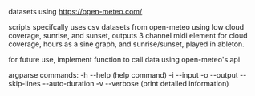 datasets using https://open-meteo.com/

scripts specifcally uses csv datasets from open-meteo using low cloud coverage, sunrise, and sunset, outputs 3 channel midi element for cloud coverage, hours as a sine graph, and sunrise/sunset, played in ableton.

for future use, implement function to call data using open-meteo's api


argparse commands:
-h --help (help command)
-i --input
-o --output
--skip-lines
--auto-duration
-v --verbose (print detailed information)
